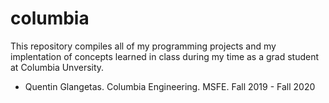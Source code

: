 # columbia

This repository compiles all of my programming projects and my implentation of concepts learned in class during my time as a grad student at Columbia Unversity.

- Quentin Glangetas. Columbia Engineering. MSFE. Fall 2019 - Fall 2020
